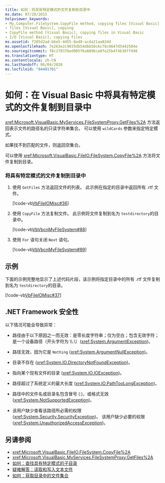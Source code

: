 ```yaml
---
title: 如何：将具有特定模式的文件复制到目录中
ms.date: 07/20/2015
helpviewer_keywords:
- My.Computer.FileSystem.CopyFile method, copying files [Visual Basic]
- files [Visual Basic], copying
- CopyFile method [Visual Basic], copying files in Visual Basic
- I/O [Visual Basic], copying files
ms.assetid: f205d2ad-bbe5-4d55-8a40-acda21aa82dd
ms.openlocfilehash: 7e263e2c9035db54dbb58c6c78c0647d5442504e
ms.sourcegitcommit: f8c270376ed905f6a8896ce0fe25b4f4b38ff498
ms.translationtype: HT
ms.contentlocale: zh-CN
ms.lasthandoff: 06/04/2020
ms.locfileid: "84401701"
---
```

# <a name="how-to-copy-files-with-a-specific-pattern-to-a-directory-in-visual-basic"></a>如何：在 Visual Basic 中将具有特定模式的文件复制到目录中

<xref:Microsoft.VisualBasic.MyServices.FileSystemProxy.GetFiles%2A> 方法返回表示文件的路径名的只读字符串集合。 可以使用 `wildCards` 参数来指定特定模式。  
  
 如果找不到匹配的文件，则返回空集合。  
  
 可以使用 <xref:Microsoft.VisualBasic.FileIO.FileSystem.CopyFile%2A> 方法将文件复制到目录。  
  
### <a name="to-copy-files-with-a-specific-pattern-to-a-directory"></a>将具有特定模式的文件复制到目录中  
  
1. 使用 `GetFiles` 方法返回文件的列表。 此示例在指定的目录中返回所有 .rtf 文件。  
  
     [!code-vb[VbFileIOMisc#36](~/samples/snippets/visualbasic/VS_Snippets_VBCSharp/VbFileIOMisc/VB/Class1.vb#36)]  
  
2. 使用 `CopyFile` 方法复制文件。 此示例将文件复制到名为 `testdirectory`的目录中。  
  
     [!code-vb[VbVbcnMyFileSystem#88](~/samples/snippets/visualbasic/VS_Snippets_VBCSharp/VbVbcnMyFileSystem/VB/Class1.vb#88)]  
  
3. 使用 `For` 语句关闭 `Next` 语句。  
  
     [!code-vb[VbVbcnMyFileSystem#89](~/samples/snippets/visualbasic/VS_Snippets_VBCSharp/VbVbcnMyFileSystem/VB/Class1.vb#89)]  
  
## <a name="example"></a>示例  

 下面的示例完整地显示了上述代码片段，该示例将指定目录中的所有 .rtf 文件复制到名为 `testdirectory`的目录。  
  
 [!code-vb[VbFileIOMisc#37](~/samples/snippets/visualbasic/VS_Snippets_VBCSharp/VbFileIOMisc/VB/Class1.vb#37)]  
  
## <a name="net-framework-security"></a>.NET Framework 安全性  

 以下情况可能会导致异常：  
  
- 路径由于以下原因之一而无效：是零长度字符串；仅为空白；包含无效字符；是一个设备路径（开头字符为 \\\\.\\）(<xref:System.ArgumentException>)。  
  
- 路径无效，因为它是 `Nothing` (<xref:System.ArgumentNullException>)。  
  
- 目录不存在 (<xref:System.IO.DirectoryNotFoundException>)。  
  
- 指向某个现有文件的目录 (<xref:System.IO.IOException>)。  
  
- 路径超过了系统定义的最大长度 (<xref:System.IO.PathTooLongException>)。  
  
- 路径中的文件名或目录名包含冒号 (:)，或格式无效 (<xref:System.NotSupportedException>)。  
  
- 该用户缺少查看该路径所必需的权限 (<xref:System.Security.SecurityException>)。 该用户缺少必要的权限 (<xref:System.UnauthorizedAccessException>)。  
  
## <a name="see-also"></a>另请参阅

- <xref:Microsoft.VisualBasic.FileIO.FileSystem.CopyFile%2A>
- <xref:Microsoft.VisualBasic.MyServices.FileSystemProxy.GetFiles%2A>
- [如何：查找具有特定模式的子目录](how-to-find-subdirectories-with-a-specific-pattern.md)
- [疑难解答：读取和写入文本文件](troubleshooting-reading-from-and-writing-to-text-files.md)
- [如何：获取目录中的文件集合](how-to-get-the-collection-of-files-in-a-directory.md)
